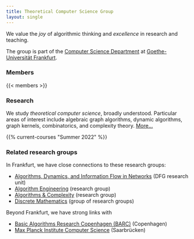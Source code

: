 ```yaml
---
title: Theoretical Computer Science Group
layout: single
---
```


We value the *joy* of algorithmic thinking and *excellence* in research and teaching.

The group is part of the [Computer Science Department](https://www.goethe-university-frankfurt.de/106076806/) at [Goethe-Universität Frankfurt](https://www.uni-frankfurt.de).

<!-- 
For the *joy* of algorithmic thinking and the *beauty* of computational complexity.
We value _excellence_ in research and teaching. -->
<!-- This group studies the theoretical foundations of computer science. -->
<!-- and _transparency_ of processes. -->

### Members

{{< members >}}

### Research

We study _theoretical computer science_, broadly understood. Particular areas of interest include algebraic graph algorithms, dynamic algorithms, graph kernels, combinatorics, and complexity theory. [More...](/research/)

{{% current-courses "Summer 2022" %}}

### Related research groups

In Frankfurt, we have close connections to these research groups:

- [Algorithms, Dynamics, and Information Flow in Networks](https://adyn.cs.uni-frankfurt.de/) (DFG research unit)
- [Algorithm Engineering](https://ae.cs.uni-frankfurt.de/) (research group)
- [Algorithms & Complexity](https://algo.cs.uni-frankfurt.de/) (research group)
- [Discrete Mathematics](https://www.uni-frankfurt.de/46104797/Diskrete_Mathematik) (group of research groups)

Beyond Frankfurt, we have strong links with

- [Basic Algorithms Research Copenhagen (BARC)](https://barc.ku.dk/) (Copenhagen)
- [Max Planck Institute Computer Science](https://www.mpi-inf.mpg.de/departments/algorithms-complexity) (Saarbrücken)

